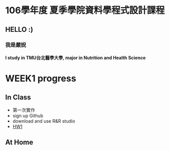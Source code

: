 ﻿# 106學年度 夏季學院資料學程式設計課程
## HELLO :)
### 我是嚴婗 
#### I study in TMU台北醫學大學, major in Nutrition and Health Science 

# WEEK1 progress
## In Class
* 第一次實作
* sign up Github
* download and use R&R studio
* [HW1](https://nicoleyen.github.io/ex1/WEEK1/HW1.html)

## At Home
